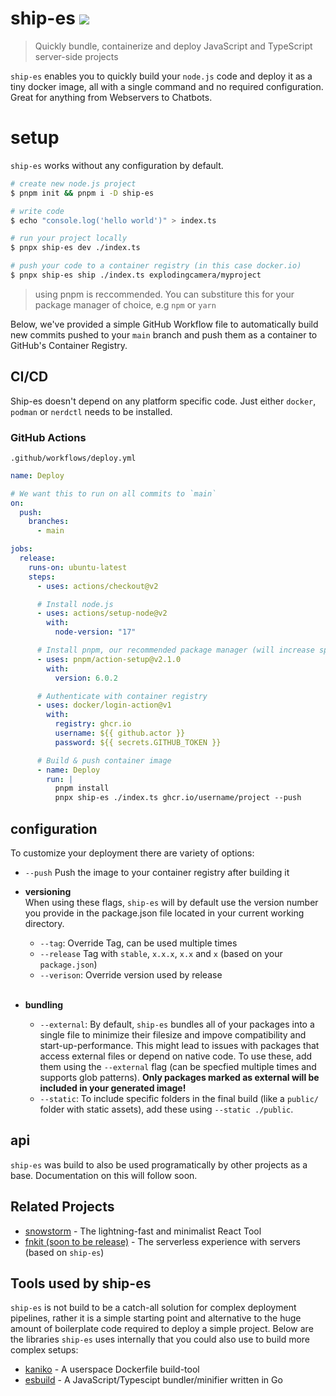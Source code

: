 # ship-es <a href="https://www.npmjs.com/package/ship-es"><img src="https://img.shields.io/npm/v/ship-es?style=flat&colorA=000000&colorB =000000"/></a>

> Quickly bundle, containerize and deploy JavaScript and TypeScript server-side projects

`ship-es` enables you to quickly build your `node.js` code and deploy it as a tiny docker image, all with a single command and no required configuration.
Great for anything from Webservers to Chatbots.

# setup

`ship-es` works without any configuration by default.

```bash
# create new node.js project
$ pnpm init && pnpm i -D ship-es

# write code
$ echo "console.log('hello world')" > index.ts

# run your project locally
$ pnpx ship-es dev ./index.ts

# push your code to a container registry (in this case docker.io)
$ pnpx ship-es ship ./index.ts explodingcamera/myproject
```

> using pnpm is reccommended. You can substiture this for your package manager of choice, e.g `npm` or `yarn`

Below, we've provided a simple GitHub Workflow file to automatically build new commits pushed to your `main` branch and push them as a container to GitHub's Container Registry.

## CI/CD

Ship-es doesn't depend on any platform specific code. Just either `docker`, `podman` or `nerdctl` needs to be installed.

### GitHub Actions

`.github/workflows/deploy.yml`

```yaml
name: Deploy

# We want this to run on all commits to `main`
on:
  push:
    branches:
      - main

jobs:
  release:
    runs-on: ubuntu-latest
    steps:
      - uses: actions/checkout@v2

      # Install node.js
      - uses: actions/setup-node@v2
        with:
          node-version: "17"

      # Install pnpm, our recommended package manager (will increase speed by a lot)
      - uses: pnpm/action-setup@v2.1.0
        with:
          version: 6.0.2

      # Authenticate with container registry
      - uses: docker/login-action@v1
        with:
          registry: ghcr.io
          username: ${{ github.actor }}
          password: ${{ secrets.GITHUB_TOKEN }}

      # Build & push container image
      - name: Deploy
        run: |
          pnpm install
          pnpx ship-es ./index.ts ghcr.io/username/project --push
```

## configuration

To customize your deployment there are variety of options:

- `--push` Push the image to your container registry after building it

- **versioning**\
   When using these flags, `ship-es` will by default use the version number you provide in the package.json file located in your current working directory.

  - `--tag`: Override Tag, can be used multiple times
  - `--release` Tag with `stable`, `x.x.x`, `x.x` and `x` (based on your `package.json`)
  - `--verison`: Override version used by release
    <br/>
    <br/>

- **bundling**
  - `--external`: By default, `ship-es` bundles all of your packages into a single file to minimize their filesize and impove compatibility and start-up-performance. This might lead to issues with packages that access external files or depend on native code. To use these, add them using the `--external` flag (can be specfied multiple times and supports glob patterns). **Only packages marked as external will be included in your generated image!**
  - `--static`: To include specific folders in the final build (like a `public/` folder with static assets), add these using `--static ./public`.

## api

`ship-es` was build to also be used programatically by other projects as a base. Documentation on this will follow soon.

## Related Projects

- [snowstorm](https://github.com/explodingcamera/snowstorm) - The lightning-fast and minimalist React Tool
- [fnkit (soon to be release)](https://github.com/explodingcamera/fnkit) - The serverless experience with servers (based on `ship-es`)

## Tools used by ship-es

`ship-es` is not build to be a catch-all solution for complex deployment pipelines, rather it is a simple starting point and alternative to the huge amount of boilerplate code required to deploy a simple project. Below are the libraries `ship-es` uses internally that you could also use to build more complex setups:

- [kaniko](https://github.com/GoogleContainerTools/kaniko) - A userspace Dockerfile build-tool
- [esbuild](https://github.com/evanw/esbuild) - A JavaScript/Typescipt bundler/minifier written in Go
